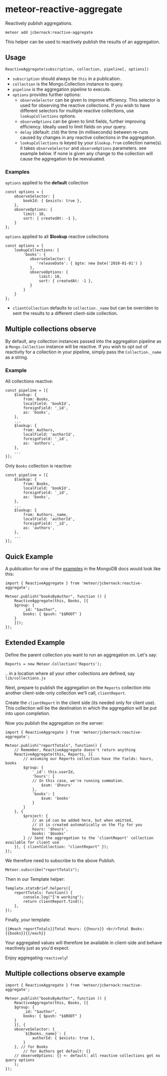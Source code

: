 # meteor-reactive-aggregate

Reactively publish aggregations.

    meteor add jcbernack:reactive-aggregate

This helper can be used to reactively publish the results of an aggregation.

## Usage
    ReactiveAggregate(subscription, collection, pipeline[, options])

- `subscription` should always be `this` in a publication.
- `collection` is the Mongo.Collection instance to query.
- `pipeline` is the aggregation pipeline to execute.
- `options` provides further options:
  - `observeSelector` can be given to improve efficiency. This selector is used for observing the reactive collections. If you wish to have different selectors for multiple reactive collections, use `lookupCollections` options.
  - `observeOptions` can be given to limit fields, further improving efficiency. Ideally used to limit fields on your query.
  - `delay` (default: `250`) the time (in milliseconds) between re-runs caused by changes in any reactive collections in the aggregation.
  - `lookupCollections` is keyed by your `$lookup.from` collection name(s). it takes `observeSelector` and `observeOptions` parameters. see example below.
  If none is given any change to the collection will cause the aggregation to be reevaluated.

### Examples
  `options` applied to the **default** collection
  ```
  const options = {
      observeSelector: {
          bookId: { $exists: true },
      },
      observeOptions: {
          limit: 10,
          sort: { createdAt: -1 },
      }
  };
  ```
  `options` applied to all **$lookup** reactive collections
  ```
  const options = {
      lookupCollections: {
          'books': {
             observeSelector: {
                'releaseDate': { $gte: new Date('2010-01-01') }
             },
             observeOptions: {
                 limit: 10,
                 sort: { createdAt: -1 },
             }
          }
      }
  };
  ```

  - `clientCollection` defaults to `collection._name` but can be overriden to sent the results to a different client-side collection.


## Multiple collections observe
By default, any collection instances passed into the aggregation pipeline as a `Mongo.Collection` instance will be reactive. If you wish to opt out of reactivity for a collection in your pipeline, simply pass the `Collection._name` as a string.

### Example
All collections reactive:
```
const pipeline = [{
    $lookup: {
        from: Books,
        localField: 'bookId',
        foreignField: '_id',
        as: 'books',
    },
    ...
    $lookup: {
        from: Authors,
        localField: 'authorId',
        foreignField: '_id',
        as: 'authors',
    },
    ...
}];
```

Only `Books` collection is reactive:
```
const pipeline = [{
    $lookup: {
        from: Books,
        localField: 'bookId',
        foreignField: '_id',
        as: 'books',
    },
    ...
    $lookup: {
        from: Authors._name,
        localField: 'authorId',
        foreignField: '_id',
        as: 'authors',
    },
    ...
}];
```

## Quick Example

A publication for one of the
[examples](https://docs.mongodb.org/v3.0/reference/operator/aggregation/group/#group-documents-by-author)
in the MongoDB docs would look like this:
```
import { ReactiveAggregate } from 'meteor/jcbernack:reactive-aggregate';

Meteor.publish("booksByAuthor", function () {
    ReactiveAggregate(this, Books, [{
    $group: {
        _id: "$author",
        books: { $push: "$$ROOT" }
    }
    }]);
});
```

## Extended Example

Define the parent collection you want to run an aggregation on. Let's say:
```
Reports = new Meteor.Collection('Reports');
```

.. in a location where all your other collections are defined, say `lib/collections.js`

Next, prepare to publish the aggregation on the `Reports` collection into another client-side-only collection we'll call, `clientReport`.

Create the `clientReport` in the client side (its needed only for client use). This  collection will be the destination in which the aggregation will be put into upon completion.

Now you publish the aggregation on the server:
```
import { ReactiveAggregate } from 'meteor/jcbernack:reactive-aggregate';

Meteor.publish("reportTotals", function() {
    // Remember, ReactiveAggregate doesn't return anything
    ReactiveAggregate(this, Reports, [{
        // assuming our Reports collection have the fields: hours, books
        $group: {
            '_id': this.userId,
            'hours': {
            // In this case, we're running summation.
                $sum: '$hours'
            },
            'books': {
                $sum: 'books'
            }
        }
    }, {
        $project: {
            // an id can be added here, but when omitted,
            // it is created automatically on the fly for you
            hours: '$hours',
            books: '$books'
        } // Send the aggregation to the 'clientReport' collection available for client use
    }], { clientCollection: "clientReport" });
});
```

We therefore need to subscribe to the above Publish.
```
Meteor.subscribe("reportTotals");
```

Then in our Template helper:
```
Template.statsBrief.helpers({
    reportTotals: function() {
        console.log("I'm working");
        return clientReport.find();
    },
});
```

Finally, your template:
```
{{#each reportTotals}}Total Hours: {{hours}} <br/>Total Books: {{books}}{{/each}}
```

Your aggregated values will therefore be available in client-side and behave reactively just as you'd expect.

Enjoy aggregating `reactively`!

## Multiple collections observe example
```
import { ReactiveAggregate } from 'meteor/jcbernack:reactive-aggregate';

Meteor.publish("booksByAuthor", function () {
    ReactiveAggregate(this, Books, [{
    $group: {
        _id: "$author",
        books: { $push: "$$ROOT" }
    }
    }], {
    observeSelector: {
        `${Books._name}`: {
            authorId: { $exists: true },
        }
    }, // for Books
        // for Authors get default: {}
    // observeOptions: {} <- default: all reactive collections get no query options
    );
});
```


